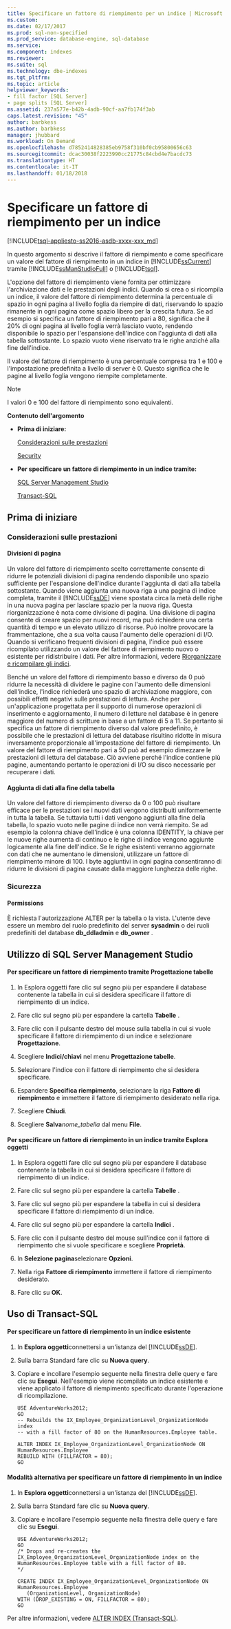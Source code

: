 ```yaml
---
title: Specificare un fattore di riempimento per un indice | Microsoft Docs
ms.custom: 
ms.date: 02/17/2017
ms.prod: sql-non-specified
ms.prod_service: database-engine, sql-database
ms.service: 
ms.component: indexes
ms.reviewer: 
ms.suite: sql
ms.technology: dbe-indexes
ms.tgt_pltfrm: 
ms.topic: article
helpviewer_keywords:
- fill factor [SQL Server]
- page splits [SQL Server]
ms.assetid: 237a577e-b42b-4adb-90cf-aa7fb174f3ab
caps.latest.revision: "45"
author: barbkess
ms.author: barbkess
manager: jhubbard
ms.workload: On Demand
ms.openlocfilehash: d7852414828385eb9758f310bf0cb95800656c63
ms.sourcegitcommit: dcac30038f2223990cc21775c84cbd4e7bacdc73
ms.translationtype: HT
ms.contentlocale: it-IT
ms.lasthandoff: 01/18/2018
---
```

# <a name="specify-fill-factor-for-an-index"></a>Specificare un fattore di riempimento per un indice
[!INCLUDE[tsql-appliesto-ss2016-asdb-xxxx-xxx_md](../../includes/tsql-appliesto-ss2016-asdb-xxxx-xxx-md.md)]

  In questo argomento si descrive il fattore di riempimento e come specificare un valore del fattore di riempimento in un indice in [!INCLUDE[ssCurrent](../../includes/sscurrent-md.md)] tramite [!INCLUDE[ssManStudioFull](../../includes/ssmanstudiofull-md.md)] o [!INCLUDE[tsql](../../includes/tsql-md.md)].  
  
 L'opzione del fattore di riempimento viene fornita per ottimizzare l'archiviazione dati e le prestazioni degli indici. Quando si crea o si ricompila un indice, il valore del fattore di riempimento determina la percentuale di spazio in ogni pagina al livello foglia da riempire di dati, riservando lo spazio rimanente in ogni pagina come spazio libero per la crescita futura. Se ad esempio si specifica un fattore di riempimento pari a 80, significa che il 20% di ogni pagina al livello foglia verrà lasciato vuoto, rendendo disponibile lo spazio per l'espansione dell'indice con l'aggiunta di dati alla tabella sottostante. Lo spazio vuoto viene riservato tra le righe anziché alla fine dell'indice.  
  
 Il valore del fattore di riempimento è una percentuale compresa tra 1 e 100 e l'impostazione predefinita a livello di server è 0. Questo significa che le pagine al livello foglia vengono riempite completamente.  
  
> [!NOTE]  
>  I valori 0 e 100 del fattore di riempimento sono equivalenti.  
  
 **Contenuto dell'argomento**  
  
-   **Prima di iniziare:**  
  
     [Considerazioni sulle prestazioni](#Performance)  
  
     [Security](#Security)  
  
-   **Per specificare un fattore di riempimento in un indice tramite:**  
  
     [SQL Server Management Studio](#SSMSProcedure)  
  
     [Transact-SQL](#TsqlProcedure)  
  
##  <a name="BeforeYouBegin"></a> Prima di iniziare  
  
###  <a name="Performance"></a> Considerazioni sulle prestazioni  
  
#### <a name="page-splits"></a>Divisioni di pagina  
 Un valore del fattore di riempimento scelto correttamente consente di ridurre le potenziali divisioni di pagina rendendo disponibile uno spazio sufficiente per l'espansione dell'indice durante l'aggiunta di dati alla tabella sottostante. Quando viene aggiunta una nuova riga a una pagina di indice completa, tramite il [!INCLUDE[ssDE](../../includes/ssde-md.md)] viene spostata circa la metà delle righe in una nuova pagina per lasciare spazio per la nuova riga. Questa riorganizzazione è nota come divisione di pagina. Una divisione di pagina consente di creare spazio per nuovi record, ma può richiedere una certa quantità di tempo e un elevato utilizzo di risorse. Può inoltre provocare la frammentazione, che a sua volta causa l'aumento delle operazioni di I/O. Quando si verificano frequenti divisioni di pagina, l'indice può essere ricompilato utilizzando un valore del fattore di riempimento nuovo o esistente per ridistribuire i dati. Per altre informazioni, vedere [Riorganizzare e ricompilare gli indici](../../relational-databases/indexes/reorganize-and-rebuild-indexes.md).  
  
 Benché un valore del fattore di riempimento basso e diverso da 0 può ridurre la necessità di dividere le pagine con l'aumento delle dimensioni dell'indice, l'indice richiederà uno spazio di archiviazione maggiore, con possibili effetti negativi sulle prestazioni di lettura. Anche per un'applicazione progettata per il supporto di numerose operazioni di inserimento e aggiornamento, il numero di letture nel database è in genere maggiore del numero di scritture in base a un fattore di 5 a 11. Se pertanto si specifica un fattore di riempimento diverso dal valore predefinito, è possibile che le prestazioni di lettura del database risultino ridotte in misura inversamente proporzionale all'impostazione del fattore di riempimento. Un valore del fattore di riempimento pari a 50 può ad esempio dimezzare le prestazioni di lettura del database. Ciò avviene perché l'indice contiene più pagine, aumentando pertanto le operazioni di I/O su disco necessarie per recuperare i dati.  
  
#### <a name="adding-data-to-the-end-of-the-table"></a>Aggiunta di dati alla fine della tabella  
 Un valore del fattore di riempimento diverso da 0 o 100 può risultare efficace per le prestazioni se i nuovi dati vengono distribuiti uniformemente in tutta la tabella. Se tuttavia tutti i dati vengono aggiunti alla fine della tabella, lo spazio vuoto nelle pagine di indice non verrà riempito. Se ad esempio la colonna chiave dell'indice è una colonna IDENTITY, la chiave per le nuove righe aumenta di continuo e le righe di indice vengono aggiunte logicamente alla fine dell'indice. Se le righe esistenti verranno aggiornate con dati che ne aumentano le dimensioni, utilizzare un fattore di riempimento minore di 100. I byte aggiuntivi in ogni pagina consentiranno di ridurre le divisioni di pagina causate dalla maggiore lunghezza delle righe.  
  
###  <a name="Security"></a> Sicurezza  
  
####  <a name="Permissions"></a> Permissions  
 È richiesta l'autorizzazione ALTER per la tabella o la vista. L'utente deve essere un membro del ruolo predefinito del server **sysadmin** o dei ruoli predefiniti del database **db_ddladmin** e **db_owner** .  
  
##  <a name="SSMSProcedure"></a> Utilizzo di SQL Server Management Studio  
  
#### <a name="to-specify-a-fill-factor-by-using-table-designer"></a>Per specificare un fattore di riempimento tramite Progettazione tabelle  
  
1.  In Esplora oggetti fare clic sul segno più per espandere il database contenente la tabella in cui si desidera specificare il fattore di riempimento di un indice.  
  
2.  Fare clic sul segno più per espandere la cartella **Tabelle** .  
  
3.  Fare clic con il pulsante destro del mouse sulla tabella in cui si vuole specificare il fattore di riempimento di un indice e selezionare **Progettazione**.  
  
4.  Scegliere **Indici/chiavi** nel menu **Progettazione tabelle**.  
  
5.  Selezionare l'indice con il fattore di riempimento che si desidera specificare.  
  
6.  Espandere **Specifica riempimento**, selezionare la riga **Fattore di riempimento** e immettere il fattore di riempimento desiderato nella riga.  
  
7.  Scegliere **Chiudi**.  
  
8.  Scegliere **Salva***nome_tabella* dal menu **File**.  
  
#### <a name="to-specify-a-fill-factor-in-an-index-by-using-object-explorer"></a>Per specificare un fattore di riempimento in un indice tramite Esplora oggetti  
  
1.  In Esplora oggetti fare clic sul segno più per espandere il database contenente la tabella in cui si desidera specificare il fattore di riempimento di un indice.  
  
2.  Fare clic sul segno più per espandere la cartella **Tabelle** .  
  
3.  Fare clic sul segno più per espandere la tabella in cui si desidera specificare il fattore di riempimento di un indice.  
  
4.  Fare clic sul segno più per espandere la cartella **Indici** .  
  
5.  Fare clic con il pulsante destro del mouse sull'indice con il fattore di riempimento che si vuole specificare e scegliere **Proprietà**.  
  
6.  In **Selezione pagina**selezionare **Opzioni**.  
  
7.  Nella riga **Fattore di riempimento** immettere il fattore di riempimento desiderato.  
  
8.  Fare clic su **OK**.  
  
##  <a name="TsqlProcedure"></a> Uso di Transact-SQL  
  
#### <a name="to-specify-a-fill-factor-in-an-existing-index"></a>Per specificare un fattore di riempimento in un indice esistente  
  
1.  In **Esplora oggetti**connettersi a un'istanza del [!INCLUDE[ssDE](../../includes/ssde-md.md)].  
  
2.  Sulla barra Standard fare clic su **Nuova query**.  
  
3.  Copiare e incollare l'esempio seguente nella finestra delle query e fare clic su **Esegui**. Nell'esempio viene ricompilato un indice esistente e viene applicato il fattore di riempimento specificato durante l'operazione di ricompilazione.  
  
    ```  
    USE AdventureWorks2012;  
    GO  
    -- Rebuilds the IX_Employee_OrganizationLevel_OrganizationNode index   
    -- with a fill factor of 80 on the HumanResources.Employee table.  
  
    ALTER INDEX IX_Employee_OrganizationLevel_OrganizationNode ON HumanResources.Employee  
    REBUILD WITH (FILLFACTOR = 80);   
    GO  
    ```  
  
#### <a name="another-way-to-specify-a-fill-factor-in-an-index"></a>Modalità alternativa per specificare un fattore di riempimento in un indice  
  
1.  In **Esplora oggetti**connettersi a un'istanza del [!INCLUDE[ssDE](../../includes/ssde-md.md)].  
  
2.  Sulla barra Standard fare clic su **Nuova query**.  
  
3.  Copiare e incollare l'esempio seguente nella finestra delle query e fare clic su **Esegui**.  
  
    ```  
    USE AdventureWorks2012;  
    GO  
    /* Drops and re-creates the IX_Employee_OrganizationLevel_OrganizationNode index on the HumanResources.Employee table with a fill factor of 80.  
    */  
  
    CREATE INDEX IX_Employee_OrganizationLevel_OrganizationNode ON HumanResources.Employee  
       (OrganizationLevel, OrganizationNode)   
    WITH (DROP_EXISTING = ON, FILLFACTOR = 80);   
    GO  
    ```  
  
 Per altre informazioni, vedere [ALTER INDEX &#40;Transact-SQL&#41;](../../t-sql/statements/alter-index-transact-sql.md).  
  
  
